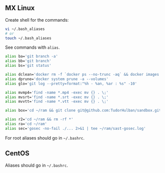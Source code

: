 ## MX Linux
Create shell for the commands:
```bash
vi ~/.bash_aliases
# or
touch ~/.bash_aliases
```
See commands with `alias`.
```sh
alias ba='git branch -a'
alias bb='git branch'
alias bs='git status'

alias dclean='docker rm -f `docker ps --no-trunc -aq` && docker images -q |xargs docker rmi -f'
alias dprune='docker system prune -a --volumes'
alias glo='git log --pretty=format:"%h - %an, %ar : %s" -10'

alias mvmp4='find -name *.mp4 -exec mv {} . \;'
alias mvsrt='find -name *.srt -exec mv {} . \;'
alias mvvtt='find -name *.vtt -exec mv {} . \;'

alias box='cd ~/ram && git clone git@github.com:TudorHulban/sandbox.git && cd sandbox'

alias r2='cd ~/ram && rm -rf *'
alias ra='cd ~/ram'
alias sec='gosec -no-fail ./... 2>&1 | tee ~/ram/sast-gosec.log'
```
For root aliases should go in `~/.bashrc`.

## CentOS
Aliases should go in `~/.bashrc`.

